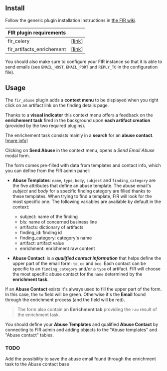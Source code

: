 ## Install
Follow the generic plugin installation instructions in [the FIR wiki](https://github.com/certsocietegenerale/FIR/wiki/Plugins).

| FIR plugin requirements   |                                                                                           |
| ------------------------- | ----------------------------------------------------------------------------------------- |
| fir_celery                | [[link]](https://github.com/certsocietegenerale/FIR/tree/master/fir_celery)               |
| fir_artifacts_enrichement | [[link]](https://github.com/certsocietegenerale/FIR/tree/master/fir_artifacts_enrichment) |

You should also make sure to configure your FIR instance so that it is able to send emails (see `EMAIL_HOST`, `EMAIL_PORT` and `REPLY_TO` in the configuration file).


## Usage

The `fir_abuse` plugin adds a **context menu** to be displayed when you right click on an artifact link on the finding details page.

Thanks to a **visual indicator** this context menu offers a feedback on the **enrichement task** fired in the background upon **each artifact creation** (provided by the two required plugins).

The enrichement task consists mainly in a **search** for an **abuse contact**. [[more info]](https://github.com/certsocietegenerale/FIR/tree/master/fir_artifacts_enrichment)

Clicking on **Send Abuse** in the context menu, opens a _Send Email Abuse_ modal form.

The form comes pre-filled with data from templates and contact info, which you can define from the FIR admin panel:

* __Abuse Templates__: `name`, `type`, `body`, `subject` and `finding_category` are the five attributes that define an abuse template. The abuse email's _subject_ and _body_ for a specific finding category are filled thanks to these templates. When trying to find a template, FIR will look for the most specific one. The following variables are available by default in the context:
  * subject: name of the finding
  * bls: name of concerned business line
  * artifacts: dictionary of artifacts
  * finding_id: finding id
  * finding_category: category's name
  * artifact: artifact value
  * enrichment: enrichment raw content
  
* __Abuse Contact__: is a **_qualified contact information_** that helps define the upper part of the email form: `to`, `cc` and `bcc`. Each contact can be specific to an `finding_category` and/or a `type` of artifact. FIR will choose the most specific abuse contact for the `name` determined by the **enrichment task**.

If an __Abuse Contact__ exists it's always used to fill the upper part of the form. In this case, the `to` field will be green. Otherwise it's the __Email__ found through the enrichment process (and the field will be red).

> The form also contain an __Enrichment tab__ providing the `raw` result of the enrichment task.

You should define your __Abuse Templates__ and qualified __Abuse Contact__ by connecting to FIR admin and adding objects to the "Abuse templates" and "Abuse contact" tables.

### TODO
Add the possibility to save the abuse email found through the enrichment task to the Abuse contact base
